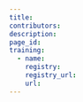 ```yaml
---
title: 
contributors: 
description: 
page_id: 
training:
  - name: 
    registry: 
    registry_url: 
    url: 
---
```

